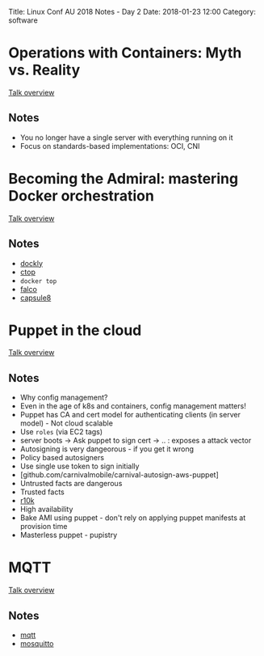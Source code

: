 Title: Linux Conf AU 2018 Notes - Day 2
Date: 2018-01-23 12:00
Category: software

# Operations with Containers: Myth vs. Reality

[Talk overview](https://rego.linux.conf.au/schedule/presentation/108/)

## Notes

- You no longer have a single server with everything running on it
- Focus on standards-based implementations: OCI, CNI


# Becoming the Admiral: mastering Docker orchestration

[Talk overview](https://rego.linux.conf.au/schedule/presentation/167/)

## Notes

- [dockly](https://github.com/lirantal/dockly)
- [ctop](https://github.com/bcicen/ctop)
- `docker top`
- [falco](https://www.sysdig.org/falco/)
- [capsule8](https://github.com/capsule8/capsule8)


# Puppet in the cloud

[Talk overview](https://rego.linux.conf.au/schedule/presentation/163/)

## Notes

- Why config management?
- Even in the age of k8s and containers, config management matters!
- Puppet has CA and cert model for authenticating clients (in server model)  - Not cloud scalable
- Use `roles` (via EC2 tags)
- server boots -> Ask puppet to sign cert -> .. : exposes a attack vector
- Autosigning is very dangeorous - if you get it wrong
- Policy based autosigners
- Use single use token to sign initially
- [github.com/carnivalmobile/carnival-autosign-aws-puppet]
- Untrusted facts are dangerous
- Trusted facts
- [r10k](github.com/puppetlabs/r10k)
- High availability
- Bake AMI using puppet - don't rely on applying puppet manifests at provision time
- Masterless puppet - pupistry

# MQTT 

[Talk overview](https://rego.linux.conf.au/schedule/presentation/168/)


## Notes

- [mqtt](http://mqtt.org/)
- [mosquitto](https://mosquitto.org/)
